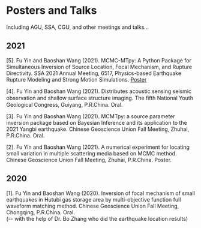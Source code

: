 # Posters and Talks
Including AGU, SSA, CGU, and other meetings and talks...


## 2021
[5]. Fu Yin and Baoshan Wang (2021). MCMC-MTpy: A Python Package for Simultaneous Inversion of Source Location, Focal Mechanism, and Rupture Directivity. SSA 2021 Annual Meeting, 6517, Physics-based Earthquake Rupture Modeling and Strong Motion Simulations. [Poster](./POSTER---2021_SSA_MCMTpy.pdf)

[4]. Fu Yin and Baoshan Wang (2021). Distributes acoustic sensing seismic observation and shallow surface structure imaging. The ﬁfth National Youth Geological Congress, Guiyang, P.R.China. Oral.

[3]. Fu Yin and Baoshan Wang (2021). MCMTpy: a source parameter inversion package based on Bayesian Inference and its application to the 2021 Yangbi earthquake. Chinese Geoscience Union Fall Meeting, Zhuhai, P.R.China. Oral.

[2]. Fu Yin and Baoshan Wang (2021). A numerical experiment for locating small variation in multiple scattering media based on MCMC method. Chinese Geoscience Union Fall Meeting, Zhuhai, P.R.China. Poster.


## 2020
[1]. Fu Yin and Baoshan Wang (2020). Inversion of focal mechanism of small earthquakes in Hutubi gas storage area by multi-objective function full waveform matching method. Chinese Geoscience Union Fall Meeting, Chongqing, P.R.China. Oral.  
(-- with the help of Dr. Bo Zhang who did the earthquake location results)

